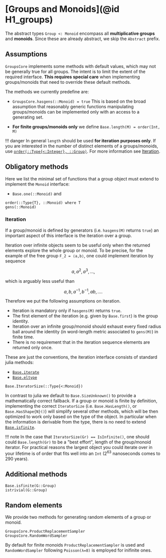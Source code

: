 # [Groups and Monoids](@id H1_groups)

The abstract types `Group <: Monoid` encompass all **multiplicative groups**
and **monoids**. Since these are already abstract, we skip the `Abstract` prefix.

## Assumptions

`GroupsCore` implements some methods with default values, which may not be
generally true for all groups. The intent is to limit the extent of the required
interface. **This requires special care** when implementing groups/monoids that
need to override these default methods.

The methods we currently predefine are:

* `GroupsCore.hasgens(::Monoid) = true`
  This is based on the broad assumption that reasonably generic functions
  manipulating groups/monoids can be implemented only with an access to
  a generating set.

* **For finite groups/monoids only** we define `Base.length(M) = order(Int, M)`

!!! danger
    In general `length` should be used **for iteration purposes only**.
    If you are interested in the number of distinct elements of a groups/monoids,
    use [`order(::Type{<:Integer}, ::Group)`](@ref). For more information see
    [Iteration](@ref).

## Obligatory methods

Here we list the minimal set of functions that a group object must extend to
implement the `Monoid` interface:

* `Base.one(::Monoid)` and

```@docs
order(::Type{T}, ::Monoid) where T
gens(::Monoid)
```

### Iteration

If a group/monoid is defined by generators (i.e. `hasgens(M)` returns `true`)
an important aspect of this interface is the iteration over a group.

Iteration over infinite objects seem to be useful only when the returned
elements explore the whole group or monoid. To be precise, for the example of
the free group ``F_2 = ⟨a,b⟩``, one could implement iteration by sequence

```math
a, a^2, a^3, \ldots,
```

which is arguably less useful than

```math
a, b, a^{-1}, b^{-1}, ab, \ldots.
```

Therefore we put the following assumptions on iteration.

* Iteration is mandatory only if `hasgens(M)` returns `true`.
* The first element of the iteration (e.g. given by `Base.first`) is the
  group identity.
* Iteration over an infinite group/monoid should exhaust every fixed radius
  ball around the identity (in word-length metric associated to `gens(M)`) in
  finite time.
* There is no requirement that in the iteration sequence elements are returned
  only once.

These are just the conventions, the iteration interface consists of standard
julia methods:

* [`Base.iterate`](https://docs.julialang.org/en/v1/base/collections/#Base.iterate)
* [`Base.eltype`](https://docs.julialang.org/en/v1/base/collections/#Base.eltype)

```@docs
Base.IteratorSize(::Type{<:Monoid})
```

In contrast to julia we default to `Base.SizeUnknown()` to provide a
mathematically correct fallback. If a group or monoid is finite by definition,
implementing the correct `IteratorSize` (i.e. `Base.HasLength()`, or
`Base.HasShape{N}()`) will simplify several other methods, which will be then
optimized to work only based on the type of the object. In particular when the
information is derivable from the type, there is no need to extend
[`Base.isfinite`](@ref).

!!! note
    In the case that `IteratorSize(Gr) == IsInfinite()`, one should could
    `Base.length(Gr)` to be a "best effort", length of the group/monoid iterator.
    For practical reasons the largest object you could iterate over in your
    lifetime is of order that fits well into an `Int` ($2^{63}$ nanoseconds
    comes to 290 years).

## Additional methods

```@docs
Base.isfinite(G::Group)
istrivial(G::Group)
```

## Random elements

We provide two methods for generating random elements of a group or monoid.

```@docs
GroupsCore.ProductReplacementSampler
GroupsCore.RandomWordSampler
```

By default for finite monoids `ProductReplacementSampler` is used and
`RandomWordSampler` following `Poisson(λ=8)` is employed for inifinite ones.

